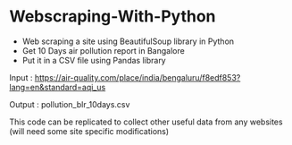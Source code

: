 # Webscraping-With-Python
- Web scraping a site using BeautifulSoup library in Python
- Get 10 Days air pollution report in Bangalore
- Put it in a CSV file using Pandas library

Input   : https://air-quality.com/place/india/bengaluru/f8edf853?lang=en&standard=aqi_us

Output  : pollution_blr_10days.csv

This code can be replicated to collect other useful data from any websites (will need some site specific modifications)

